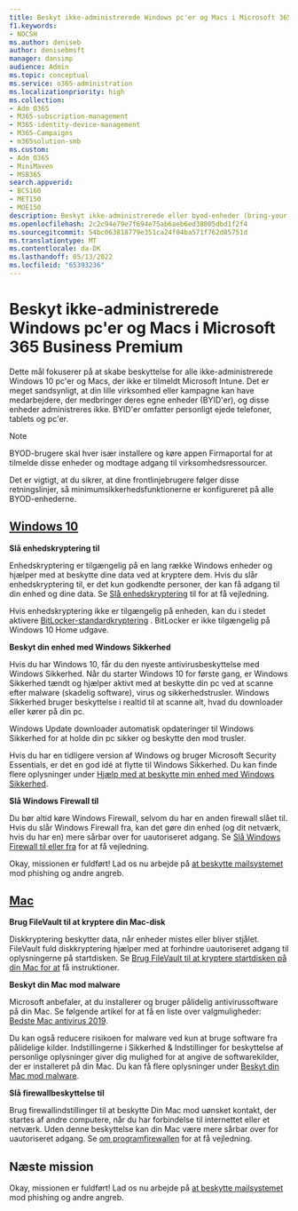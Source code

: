 ```yaml
---
title: Beskyt ikke-administrerede Windows pc'er og Macs i Microsoft 365 Business Premium
f1.keywords:
- NOCSH
ms.author: deniseb
author: denisebmsft
manager: dansimp
audience: Admin
ms.topic: conceptual
ms.service: o365-administration
ms.localizationpriority: high
ms.collection:
- Adm_O365
- M365-subscription-management
- M365-identity-device-management
- M365-Campaigns
- m365solution-smb
ms.custom:
- Adm_O365
- MiniMaven
- MSB365
search.appverid:
- BCS160
- MET150
- MOE150
description: Beskyt ikke-administrerede eller byod-enheder (bring-your-own devices) mod cyberangreb med Microsoft 365 Business Premium. Sådan konfigurerer du cybersikkerhed til Windows pc'er og Macs.
ms.openlocfilehash: 2c2c94e79e7f694e75ab6aeb6ed38005dbd1f2f4
ms.sourcegitcommit: 54bc063818779e351ca24f04ba571f762d85751d
ms.translationtype: MT
ms.contentlocale: da-DK
ms.lasthandoff: 05/13/2022
ms.locfileid: "65393236"
---
```

# <a name="protect-unmanaged-windows-pcs-and-macs-in-microsoft-365-business-premium"></a>Beskyt ikke-administrerede Windows pc'er og Macs i Microsoft 365 Business Premium

Dette mål fokuserer på at skabe beskyttelse for alle ikke-administrerede Windows 10 pc'er og Macs, der ikke er tilmeldt Microsoft Intune. Det er meget sandsynligt, at din lille virksomhed eller kampagne kan have medarbejdere, der medbringer deres egne enheder (BYID'er), og disse enheder administreres ikke. BYID'er omfatter personligt ejede telefoner, tablets og pc'er. 

>[!NOTE]
>BYOD-brugere skal hver især installere og køre appen Firmaportal for at tilmelde disse enheder og modtage adgang til virksomhedsressourcer.

Det er vigtigt, at du sikrer, at dine frontlinjebrugere følger disse retningslinjer, så minimumsikkerhedsfunktionerne er konfigureret på alle BYOD-enhederne.

## <a name="windows-10"></a>[Windows 10](#tab/Windows10)

**Slå enhedskryptering til**<p>
Enhedskryptering er tilgængelig på en lang række Windows enheder og hjælper med at beskytte dine data ved at kryptere dem. Hvis du slår enhedskryptering til, er det kun godkendte personer, der kan få adgang til din enhed og dine data. Se [Slå enhedskryptering](https://support.microsoft.com/help/4028713/windows-10-turn-on-device-encryption) til for at få vejledning.

 Hvis enhedskryptering ikke er tilgængelig på enheden, kan du i stedet aktivere [BitLocker-standardkryptering](https://support.microsoft.com/help/4028713/windows-10-turn-on-device-encryption) . BitLocker er ikke tilgængelig på Windows 10 Home udgave. 

**Beskyt din enhed med Windows Sikkerhed**<p>
Hvis du har Windows 10, får du den nyeste antivirusbeskyttelse med Windows Sikkerhed. Når du starter Windows 10 for første gang, er Windows Sikkerhed tændt og hjælper aktivt med at beskytte din pc ved at scanne efter malware (skadelig software), virus og sikkerhedstrusler. Windows Sikkerhed bruger beskyttelse i realtid til at scanne alt, hvad du downloader eller kører på din pc.

Windows Update downloader automatisk opdateringer til Windows Sikkerhed for at holde din pc sikker og beskytte den mod trusler.

Hvis du har en tidligere version af Windows og bruger Microsoft Security Essentials, er det en god idé at flytte til Windows Sikkerhed. Du kan finde flere oplysninger under [Hjælp med at beskytte min enhed med Windows Sikkerhed](https://support.microsoft.com/help/17464/windows-10-help-protect-my-device-with-windows-security).

**Slå Windows Firewall til**<p>
Du bør altid køre Windows Firewall, selvom du har en anden firewall slået til. Hvis du slår Windows Firewall fra, kan det gøre din enhed (og dit netværk, hvis du har en) mere sårbar over for uautoriseret adgang. Se [Slå Windows Firewall til eller fra](https://support.microsoft.com/help/4028544/windows-10-turn-windows-defender-firewall-on-or-off) for at få vejledning.

Okay, missionen er fuldført! Lad os nu arbejde på [at beskytte mailsystemet](m365bp-protect-email-overview.md) mod phishing og andre angreb.

## <a name="mac"></a>[Mac](#tab/Mac)

**Brug FileVault til at kryptere din Mac-disk**<p>
Diskkryptering beskytter data, når enheder mistes eller bliver stjålet. FileVault fuld diskkryptering hjælper med at forhindre uautoriseret adgang til oplysningerne på startdisken. Se [Brug FileVault til at kryptere startdisken på din Mac for at](https://support.apple.com/HT204837) få instruktioner.

**Beskyt din Mac mod malware**<p>
Microsoft anbefaler, at du installerer og bruger pålidelig antivirussoftware på din Mac. Se følgende artikel for at få en liste over valgmuligheder: [Bedste Mac antivirus 2019](https://www.macworld.co.uk/feature/mac-software/mac-antivirus-3672182/).

Du kan også reducere risikoen for malware ved kun at bruge software fra pålidelige kilder. Indstillingerne i Sikkerhed & Indstillinger for beskyttelse af personlige oplysninger giver dig mulighed for at angive de softwarekilder, der er installeret på din Mac. Du kan få flere oplysninger under [Beskyt din Mac mod malware](https://support.apple.com/kb/PH25087).

**Slå firewallbeskyttelse til**<p>
Brug firewallindstillinger til at beskytte Din Mac mod uønsket kontakt, der startes af andre computere, når du har forbindelse til internettet eller et netværk. Uden denne beskyttelse kan din Mac være mere sårbar over for uautoriseret adgang. Se [om programfirewallen](https://support.apple.com/HT201642) for at få vejledning.

## <a name="next-mission"></a>Næste mission

Okay, missionen er fuldført! Lad os nu arbejde på [at beskytte mailsystemet](m365bp-protect-email-overview.md) mod phishing og andre angreb.

